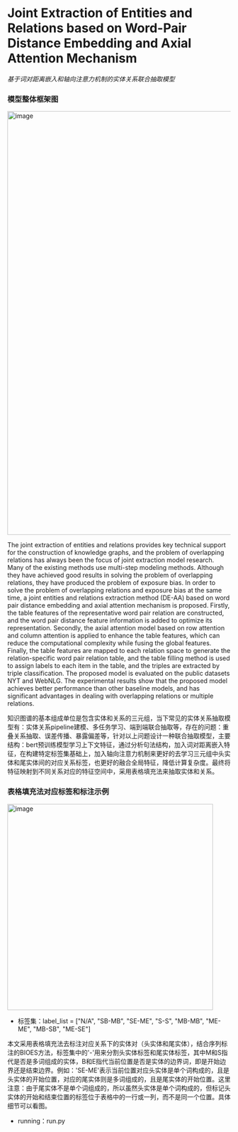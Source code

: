 # Joint Extraction of Entities and Relations based on Word-Pair Distance Embedding and Axial Attention Mechanism

*基于词对距离嵌入和轴向注意力机制的实体关系联合抽取模型*

### 模型整体框架图
<img width="954" alt="image" src="https://github.com/user-attachments/assets/5d083359-8e5e-47bd-a8e3-65acf395a189"><rb>

The  joint extraction of entities and  relations provides key  technical  support  for  the construction of knowledge graphs, and the problem of overlapping relations has always been the focus of joint extraction model research. Many of  the existing methods use multi-step modeling methods. Although  they have achieved good results in solving the problem of overlapping relations, they have produced the problem of exposure bias. In order to solve the problem of overlapping relations and exposure bias at the same time, a joint entities and relations extraction method (DE-AA) based on word pair distance embedding and axial attention mechanism is proposed. Firstly, the table features of the representative word pair relation are constructed, and the word pair distance feature information is added to optimize its representation. Secondly, the axial attention model based on row attention and column attention is applied to enhance the table features, which can reduce the computational complexity while fusing  the  global  features.  Finally,  the  table  features  are mapped  to each  relation  space  to  generate  the relation-specific word pair relation table, and the table filling method is used to assign labels to each item in the table, and the triples are extracted by triple classification. The proposed model is evaluated on the public datasets NYT and WebNLG. The experimental results show  that  the proposed model achieves better performance  than other baseline models, and has significant advantages in dealing with overlapping relations or multiple relations. <rb>

知识图谱的基本组成单位是包含实体和关系的三元组，当下常见的实体关系抽取模型有：实体关系pipeline建模、多任务学习、端到端联合抽取等，存在的问题：重叠关系抽取、误差传播、暴露偏差等，针对以上问题设计一种联合抽取模型，主要结构：bert预训练模型学习上下文特征，通过分析句法结构，加入词对距离嵌入特征，在构建特定标签集基础上，加入轴向注意力机制来更好的去学习三元组中头实体和尾实体间的对应关系标签，也更好的融合全局特征，降低计算复杂度。最终将特征映射到不同关系对应的特征空间中，采用表格填充法来抽取实体和关系。


### 表格填充法对应标签和标注示例
<img width="464" alt="image" src="https://github.com/user-attachments/assets/87dd07a2-3728-4005-9169-3354d36ebc7f"><rb>
* 标签集：label_list = ["N/A", "SB-MB", "SE-ME", "S-S", "MB-MB", "ME-ME", "MB-SB", "ME-SE"]<rb>

本文采用表格填充法去标注对应关系下的实体对（头实体和尾实体），结合序列标注的BIOES方法，标签集中的'-'用来分割头实体标签和尾实体标签，其中M和S指代是否是多词组成的实体，B和E指代当前位置是否是实体的边界词，即是开始边界还是结束边界。例如：'SE-ME'表示当前位置对应头实体是单个词构成的，且是头实体的开始位置，对应的尾实体则是多词组成的，且是尾实体的开始位置。这里注意：由于尾实体不是单个词组成的，所以虽然头实体是单个词构成的，但标记头实体的开始和结束位置的标签位于表格中的一行或一列，而不是同一个位置。具体细节可以看图。<rb>


* running：run.py 
